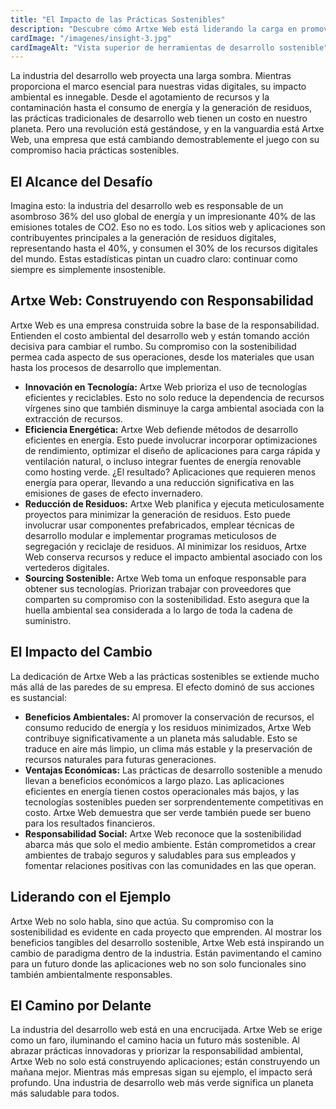 ```yaml
---
title: "El Impacto de las Prácticas Sostenibles"
description: "Descubre cómo Artxe Web está liderando la carga en promover la sostenibilidad dentro de la industria del desarrollo web"
cardImage: "/imagenes/insight-3.jpg"
cardImageAlt: "Vista superior de herramientas de desarrollo sostenible"
---
```


La industria del desarrollo web proyecta una larga sombra. Mientras proporciona el marco esencial para nuestras vidas digitales, su impacto ambiental es innegable. Desde el agotamiento de recursos y la contaminación hasta el consumo de energía y la generación de residuos, las prácticas tradicionales de desarrollo web tienen un costo en nuestro planeta. Pero una revolución está gestándose, y en la vanguardia está Artxe Web, una empresa que está cambiando demostrablemente el juego con su compromiso hacia prácticas sostenibles.

## El Alcance del Desafío

Imagina esto: la industria del desarrollo web es responsable de un asombroso 36% del uso global de energía y un impresionante 40% de las emisiones totales de CO2. Eso no es todo. Los sitios web y aplicaciones son contribuyentes principales a la generación de residuos digitales, representando hasta el 40%, y consumen el 30% de los recursos digitales del mundo. Estas estadísticas pintan un cuadro claro: continuar como siempre es simplemente insostenible.

## Artxe Web: Construyendo con Responsabilidad

Artxe Web es una empresa construida sobre la base de la responsabilidad. Entienden el costo ambiental del desarrollo web y están tomando acción decisiva para cambiar el rumbo. Su compromiso con la sostenibilidad permea cada aspecto de sus operaciones, desde los materiales que usan hasta los procesos de desarrollo que implementan.

* **Innovación en Tecnología:** Artxe Web prioriza el uso de tecnologías eficientes y reciclables. Esto no solo reduce la dependencia de recursos vírgenes sino que también disminuye la carga ambiental asociada con la extracción de recursos.
* **Eficiencia Energética:** Artxe Web defiende métodos de desarrollo eficientes en energía. Esto puede involucrar incorporar optimizaciones de rendimiento, optimizar el diseño de aplicaciones para carga rápida y ventilación natural, o incluso integrar fuentes de energía renovable como hosting verde. ¿El resultado? Aplicaciones que requieren menos energía para operar, llevando a una reducción significativa en las emisiones de gases de efecto invernadero.
* **Reducción de Residuos:** Artxe Web planifica y ejecuta meticulosamente proyectos para minimizar la generación de residuos. Esto puede involucrar usar componentes prefabricados, emplear técnicas de desarrollo modular e implementar programas meticulosos de segregación y reciclaje de residuos. Al minimizar los residuos, Artxe Web conserva recursos y reduce el impacto ambiental asociado con los vertederos digitales.
* **Sourcing Sostenible:** Artxe Web toma un enfoque responsable para obtener sus tecnologías. Priorizan trabajar con proveedores que comparten su compromiso con la sostenibilidad. Esto asegura que la huella ambiental sea considerada a lo largo de toda la cadena de suministro.

## El Impacto del Cambio

La dedicación de Artxe Web a las prácticas sostenibles se extiende mucho más allá de las paredes de su empresa. El efecto dominó de sus acciones es sustancial:

* **Beneficios Ambientales:** Al promover la conservación de recursos, el consumo reducido de energía y los residuos minimizados, Artxe Web contribuye significativamente a un planeta más saludable. Esto se traduce en aire más limpio, un clima más estable y la preservación de recursos naturales para futuras generaciones.
* **Ventajas Económicas:** Las prácticas de desarrollo sostenible a menudo llevan a beneficios económicos a largo plazo. Las aplicaciones eficientes en energía tienen costos operacionales más bajos, y las tecnologías sostenibles pueden ser sorprendentemente competitivas en costo. Artxe Web demuestra que ser verde también puede ser bueno para los resultados financieros.
* **Responsabilidad Social:** Artxe Web reconoce que la sostenibilidad abarca más que solo el medio ambiente. Están comprometidos a crear ambientes de trabajo seguros y saludables para sus empleados y fomentar relaciones positivas con las comunidades en las que operan.

## Liderando con el Ejemplo

Artxe Web no solo habla, sino que actúa. Su compromiso con la sostenibilidad es evidente en cada proyecto que emprenden. Al mostrar los beneficios tangibles del desarrollo sostenible, Artxe Web está inspirando un cambio de paradigma dentro de la industria. Están pavimentando el camino para un futuro donde las aplicaciones web no son solo funcionales sino también ambientalmente responsables.

## El Camino por Delante

La industria del desarrollo web está en una encrucijada. Artxe Web se erige como un faro, iluminando el camino hacia un futuro más sostenible. Al abrazar prácticas innovadoras y priorizar la responsabilidad ambiental, Artxe Web no solo está construyendo aplicaciones; están construyendo un mañana mejor. Mientras más empresas sigan su ejemplo, el impacto será profundo. Una industria de desarrollo web más verde significa un planeta más saludable para todos.